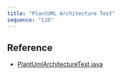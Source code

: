 ```yaml
---
title: "PlantUML Architecture Test"
sequence: "110"
---
```


## Reference

- [PlantUmlArchitectureTest.java](https://github.com/TNG/ArchUnit-Examples/blob/main/example-plain/src/test/java/com/tngtech/archunit/exampletest/PlantUmlArchitectureTest.java)
